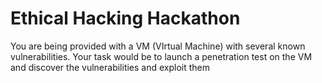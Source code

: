 # Ethical Hacking Hackathon

You are being provided with a VM (VIrtual Machine) with several known vulnerabilities. Your task would be to launch a penetration test on the VM and discover the vulnerabilities and exploit them
